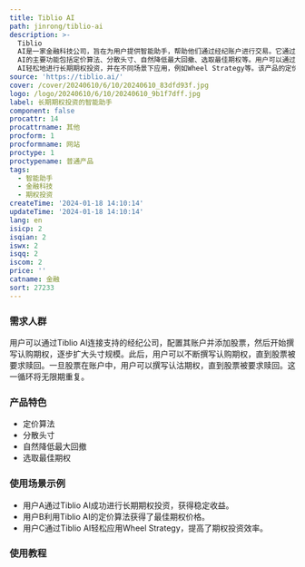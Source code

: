 ```yaml
---
title: Tiblio AI
path: jinrong/tiblio-ai
description: >-
  Tiblio
  AI是一家金融科技公司，旨在为用户提供智能助手，帮助他们通过经纪账户进行交易。它通过应用算法将用户的策略转化为经纪了解的订单，从而节省时间，避免人为错误，并利用实时市场数据以更高的速度和效率执行期权投资策略。Tiblio
  AI的主要功能包括定价算法、分散头寸、自然降低最大回撤、选取最佳期权等。用户可以通过Tiblio
  AI轻松地进行长期期权投资，并在不同场景下应用，例如Wheel Strategy等。该产品的定价和定位信息可在官方网站上获得。
source: 'https://tiblio.ai/'
cover: /cover/20240610/6/10/20240610_83dfd93f.jpg
logo: /logo/20240610/6/10/20240610_9b1f7dff.jpg
label: 长期期权投资的智能助手
component: false
procattr: 14
procattrname: 其他
procform: 1
procformname: 网站
proctype: 1
proctypename: 普通产品
tags:
  - 智能助手
  - 金融科技
  - 期权投资
createTime: '2024-01-18 14:10:14'
updateTime: '2024-01-18 14:10:14'
lang: en
isicp: 2
isqian: 2
iswx: 2
isqq: 2
iscom: 2
price: ''
catname: 金融
sort: 27233
---
```




### 需求人群
用户可以通过Tiblio AI连接支持的经纪公司，配置其账户并添加股票，然后开始撰写认购期权，逐步扩大头寸规模。此后，用户可以不断撰写认购期权，直到股票被要求赎回。一旦股票在账户中，用户可以撰写认沽期权，直到股票被要求赎回。这一循环将无限期重复。

### 产品特色
* 定价算法
* 分散头寸
* 自然降低最大回撤
* 选取最佳期权

### 使用场景示例
* 用户A通过Tiblio AI成功进行长期期权投资，获得稳定收益。
* 用户B利用Tiblio AI的定价算法获得了最佳期权价格。
* 用户C通过Tiblio AI轻松应用Wheel Strategy，提高了期权投资效率。

### 使用教程


  
